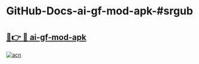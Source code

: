 # GitHub-Docs-ai-gf-mod-apk-#srgub

# <h2><a href="https://andorid.site?title=ai-gf-mod-apk&ref=07A">🔗👉 🔴 ai-gf-mod-apk</a></h2>

[![acn](https://github.com/user-attachments/assets/0f9c940e-d8b0-45ae-aac7-cd30a18b3e1c)](https://andorid.site?title=ai-gf-mod-apk&ref=07A)

